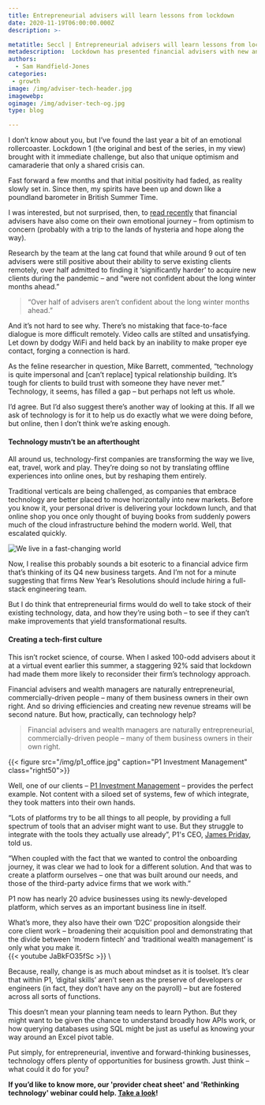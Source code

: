 ```yaml
---
title: Entrepreneurial advisers will learn lessons from lockdown
date: 2020-11-19T06:00:00.000Z
description: >-

metatitle: Seccl | Entrepreneurial advisers will learn lessons from lockdown
metadescription:  Lockdown has presented financial advisers with new and difficult technical challenges. But opportunities abound for those ready to adapt
authors:
  - Sam Handfield-Jones
categories:
 - growth
image: /img/adviser-tech-header.jpg
imagewebp:
ogimage: /img/adviser-tech-og.jpg
type: blog

---
```


I don’t know about you, but I’ve found the last year a bit of an emotional rollercoaster. Lockdown 1 (the original and best of the series, in my view) brought with it immediate challenge, but also that unique optimism and camaraderie that only a shared crisis can.

Fast forward a few months and that initial positivity had faded, as reality slowly set in. Since then, my spirits have been up and down like a poundland barometer in British Summer Time.

I was interested, but not surprised, then, to <a href="https://citywire.co.uk/new-model-adviser/news/adviser-woes-worsen-as-lockdowns-drive-new-business-drought/a1425342?section=new-model-adviser&_ga=2.125634570.1062684855.1605705397-640952205.1605705397" target="_blank">read recently</a> that financial advisers have also come on their own emotional journey – from optimism to concern (probably with a trip to the lands of hysteria and hope along the way).

Research by the team at the lang cat found that while around 9 out of ten advisers were still positive about their ability to serve existing clients remotely, over half admitted to finding it ‘significantly harder’ to acquire new clients during the pandemic – and “were not confident about the long winter months ahead.”

>	“Over half of advisers aren’t confident about the long winter months ahead.”

And it’s not hard to see why. There’s no mistaking that face-to-face dialogue is more difficult remotely. Video calls are stilted and unsatisfying. Let down by dodgy WiFi and held back by an inability to make proper eye contact, forging a connection is hard.  

As the feline researcher in question, Mike Barrett, commented, “technology is quite impersonal and [can’t replace] typical relationship building. It’s tough for clients to build trust with someone they have never met.” Technology, it seems, has filled a gap – but perhaps not left us whole.

I’d agree. But I’d also suggest there’s another way of looking at this. If all we ask of technology is for it to help us do exactly what we were doing before, but online, then I don’t think we’re asking enough.


#### Technology mustn’t be an afterthought

All around us, technology-first companies are transforming the way we live, eat, travel, work and play. They’re doing so not by translating offline experiences into online ones, but by reshaping them entirely.

Traditional verticals are being challenged, as companies that embrace technology are better placed to move horizontally into new markets. Before you know it, your personal driver is delivering your lockdown lunch, and that online shop you once only thought of buying books from suddenly powers much of the cloud infrastructure behind the modern world. Well, that escalated quickly.

![We live in a fast-changing world](/img/decade-of-change.jpg)

Now, I realise this probably sounds a bit esoteric to a financial advice firm that’s thinking of its Q4 new business targets. And I’m not for a minute suggesting that firms New Year’s Resolutions should include hiring a full-stack engineering team.

But I do think that entrepreneurial firms would do well to take stock of their existing technology, data, and how they’re using both – to see if they can’t make improvements that yield transformational results.

#### Creating a tech-first culture

This isn’t rocket science, of course. When I asked 100-odd advisers about it at a virtual event earlier this summer, a staggering 92% said that lockdown had made them more likely to reconsider their firm’s technology approach.

Financial advisers and wealth managers are naturally entrepreneurial, commercially-driven people – many of them business owners in their own right. And so driving efficiencies and creating new revenue streams will be second nature. But how, practically, can technology help?

> Financial advisers and wealth managers are naturally entrepreneurial, commercially-driven people – many of them business owners in their own right.

{{< figure src="/img/p1_office.jpg" caption="P1 Investment Management" class="right50">}}

Well, one of our clients – [P1 Investment Management](/customers/p1-investment-management) – provides the perfect example. Not content with a siloed set of systems, few of which integrate, they took matters into their own hands.


“Lots of platforms try to be all things to all people, by providing a full spectrum of tools that an adviser might want to use. But they struggle to integrate with the tools they actually use already”, P1's CEO, <a href ="https://www.linkedin.com/in/james-priday-b8509013" target="_blank">James Priday</a>, told us.

“When coupled with the fact that we wanted to control the onboarding journey, it was clear we had to look for a different solution. And that was to create a platform ourselves – one that was built around our needs, and those of the third-party advice firms that we work with.”

P1 now has nearly 20 advice businesses using its newly-developed platform, which serves as an important business line in itself.

What’s more, they also have their own ‘D2C’ proposition alongside their core client work – broadening their acquisition pool and demonstrating that the divide between ‘modern fintech’ and ‘traditional wealth management’ is only what you make it.
\
{{< youtube JaBkFO35fSc >}}
\

Because, really, change is as much about mindset as it is toolset. It’s clear that within P1, ‘digital skills’ aren’t seen as the preserve of developers or engineers (in fact, they don’t have any on the payroll) – but are fostered across all sorts of functions.

This doesn’t mean your planning team needs to learn Python. But they might want to be given the chance to understand broadly how APIs work, or how querying databases using SQL might be just as useful as knowing your way around an Excel pivot table.

Put simply, for entrepreneurial, inventive and forward-thinking businesses, technology offers plenty of opportunities for business growth. Just think – what could it do for you?

__If you’d like to know more, our 'provider cheat sheet' and 'Rethinking technology' webinar could help. [Take a look](/making-technology-work)!__

